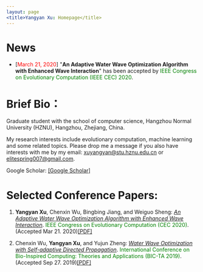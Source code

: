 ```yaml
---
layout: page
<title>Yangyan Xu: Homepage</title>
---
```

# News
<ul>

<li>[<font color="red">March 21, 2020</font>]  "<b>An Adaptive Water Wave Optimization Algorithm with Enhanced Wave Interaction</b>" has been accepted by <font color="green">IEEE Congress on Evolutionary Computation (IEEE CEC) 2020</font>.</li>

</ul>

# Brief Bio：

Graduate student with the school of computer science, Hangzhou Normal University (HZNU), Hangzhou, Zhejiang, China. 

My research interests include evolutionary computation, machine learning and some related topics. Please drop me a message if you also have interests with me by my email: <u>xuyangyan@stu.hznu.edu.cn</u> or <u>elitespring007@gmail.com</u>.

Google Scholar: [[Google Scholar]](https://scholar.google.com/citations?user=gDJkRzwAAAAJ&hl=zh-CN)

# Selected Conference Papers:

<ol>

<p style="margin-top: 8px;"><li><b>Yangyan Xu</b>, Chenxin Wu, Bingbing Jiang, and Weiguo Sheng: <i><u>An Adaptive Water Wave Optimization Algorithm with Enhanced Wave Interaction</u></i>. <font color="green">IEEE Congress on Evolutionary Computation (CEC 2020)</font>. (Accepted Mar 21. 2020)<a href = "https://wcci2020.org/">[PDF]</a></li></p>  

<p style="margin-top: 8px;"><li>Chenxin Wu, <b>Yangyan Xu</b>, and Yujun Zheng: <i><u>Water Wave Optimization with Self-adaptive Directed Propagation</u></i>. <font color="green">International Conference on Bio-Inspired Computing: Theories and Applications (BIC-TA 2019)</font>. (Accepted Sep 27. 2019)<a href = "https://link.springer.com/chapter/10.1007/978-981-15-3425-6_38">[PDF]</a></li></p>  

</ol> 
